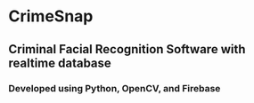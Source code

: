 # CrimeSnap
## Criminal Facial Recognition Software with realtime database 

### Developed using Python, OpenCV, and Firebase


